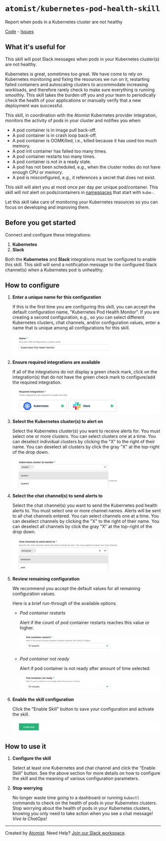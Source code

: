 # `atomist/kubernetes-pod-health-skill`

<!---atomist-skill-description:start--->

Report when pods in a Kubernetes cluster are not healthy

<!---atomist-skill-description:end--->

<!---atomist-skill-readme:start--->

[Code](https://github.com/atomist-skills/kubernetes-pod-health-skill) - [Issues](https://github.com/atomist-skills/kubernetes-pod-health-skill/issues)

## What it's useful for

This skill will post Slack messages when pods in your Kubernetes
cluster(s) are not healthy.

Kubernetes is great, sometimes too great.  We have come to rely on
Kubernetes monitoring and fixing the resources we run on it,
restarting failed containers and autoscaling clusters to accommodate
increasing workloads, and therefore rarely check to make sure
everything is running smoothly.  This skill takes the burden off you
and your team to periodically check the health of your applications or
manually verify that a new deployment was successful.

This skill, in coordination with the Atomist Kubernetes provider
integration, monitors the activity of pods in your cluster and
notifies you when:

-   A pod container is in image pull back-off.
-   A pod container is in crash loop back-off.
-   A pod container is OOMKilled, i.e., killed because it has used too much memory.
-   A pod init container has failed too many times.
-   A pod container restarts too many times.
-   A pod container is not in a ready state.
-   A pod has not been scheduled, e.g., when the cluster nodes do not have enough CPU or memory.
-   A pod is misconfigured, e.g., it references a secret that does not exist.

This skill will alert you at most once per day per unique
pod/container.  This skill will _not_ alert on pods/containers in
[namespaces][] that start with `kube-`.

Let this skill take care of monitoring your Kubernetes resources so
you can focus on developing and improving them.

[namespaces]: https://kubernetes.io/docs/concepts/overview/working-with-objects/namespaces/

## Before you get started

Connect and configure these integrations:

1.  **Kubernetes**
2.  **Slack**

Both the **Kubernetes** and **Slack** integrations must be configured
to enable this skill.  This skill will send a notification message to
the configured Slack channel(s) when a Kubernetes pod is unhealthy.

## How to configure

1.  **Enter a unique name for this configuration**

    If this is the first time you are configuring this skill, you can
    accept the default configuration name, "Kubernetes Pod Health
    Monitor".  If you are creating a second configuration, e.g., so
    you can select different Kubernetes clusters, chat channels,
    and/or configuration values, enter a name that is unique among all
    configurations for this skill.

    ![name parameter](docs/images/param-name.png)

2.  **Ensure required integrations are available**

    If all of the integrations do not display a green check mark,
    click on the integration(s) that do not have the green check mark
    to configure/add the required integration.

    ![integrations](docs/images/integrations.png)

2.  **Select the Kubernetes cluster(s) to alert on**

    Select the Kubernetes cluster(s) you want to receive alerts for.
    You must select one or more clusters.  You can select clusters one
    at a time.  You can deselect individual clusters by clicking the
    "X" to the right of their name.  You can deselect all clusters by
    click the gray "X" at the top-right of the drop down.

    ![chat channel parameter](docs/images/param-clusters.png)

2.  **Select the chat channel(s) to send alerts to**

    Select the chat channel(s) you want to send the Kubernetes pod
    health alerts to.  You must select one or more channel names.
    Alerts will be sent to all chat channels entered.  You can select
    channels one at a time.  You can deselect channels by clicking the
    "X" to the right of their name.  You can deselect all channels by
    click the gray "X" at the top-right of the drop down.

    ![chat channel parameter](docs/images/param-chat-channels.png)

3.  **Review remaining configuration**

    We recommend you accept the default values for all remaining
    configuration values.

    Here is a brief run-through of the available options.

    -   _Pod container restarts_

        Alert if the count of pod container restarts reaches this
        value or higher.

        ![max container restarts parameter](docs/images/param-restarts.png)

    -   _Pod container not ready_

        Alert if pod container is not ready after amount of time
        selected.

        ![container not ready delay parameter](docs/images/param-not-ready.png)

4.  **Enable the skill configuration**

    Click the "Enable Skill" button to save your configuration and
    activate the skill.

    ![submit configuration](docs/images/config-submit.png)

## How to use it

1.  **Configure the skill**

    Select at least one Kubernetes and chat channel and click the
    "Enable Skill" button.  See the above section for more details on
    how to configure the skill and the meaning of various
    configuration parameters.

2.  **Stop worrying**

    No longer waste time going to a dashboard or running `kubectl`
    commands to check on the health of pods in your Kubernetes
    clusters.  Stop worrying about the health of pods in your
    Kubernetes clusters, knowing you only need to take action when you
    see a chat message!  _Vive la ChatOps!_

<!---atomist-skill-readme:end--->

---

Created by [Atomist][atomist].
Need Help?  [Join our Slack workspace][slack].

[atomist]: https://atomist.com/ (Atomist - Automate All the Software Things)
[slack]: https://join.atomist.com/ (Atomist Community Slack) 
